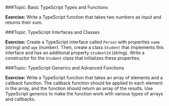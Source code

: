 

###Topic: Basic TypeScript Types and Functions

**Exercise:**
Write a TypeScript function that takes two numbers as input and returns their sum.



###Topic: TypeScript Interfaces and Classes

**Exercise:**
Create a TypeScript interface called `Person` with properties `name` (string) and `age` (number). Then, create a class `Student` that implements this interface and has an additional property `studentId` (string). Write a constructor for the `Student` class that initializes these properties.



###Topic: TypeScript Generics and Advanced Functions

**Exercise:**
Write a TypeScript function that takes an array of elements and a callback function. The callback function should be applied to each element in the array, and the function should return an array of the results. Use TypeScript generics to make the function work with various types of arrays and callbacks.

